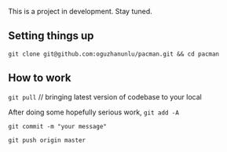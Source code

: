 This is a project in development. Stay tuned.

Setting things up
-----------------
`git clone git@github.com:oguzhanunlu/pacman.git && cd pacman`


How to work
-----------------
`git pull` // bringing latest version of codebase to your local

After doing some hopefully serious work,
`git add -A`

`git commit -m "your message"`

`git push origin master`
